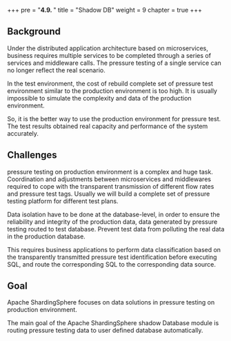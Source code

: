 +++
pre = "<b>4.9. </b>"
title = "Shadow DB"
weight = 9
chapter = true
+++

## Background

Under the distributed application architecture based on microservices, business requires multiple services to be completed through a series of services and middleware calls. 
The pressure testing of a single service can no longer reflect the real scenario.

In the test environment, the cost of rebuild complete set of pressure test environment similar to the production environment is too high. 
It is usually impossible to simulate the complexity and data of the production environment.

So, it is the better way to use the production environment for pressure test. 
The test results obtained real capacity and performance of the system accurately.

## Challenges

pressure testing on production environment is a complex and huge task. 
Coordination and adjustments between microservices and middlewares required to cope with the transparent transmission of different flow rates and pressure test tags. 
Usually we will build a complete set of pressure testing platform for different test plans.

Data isolation have to be done at the database-level, in order to ensure the reliability and integrity of the production data, data generated by pressure testing routed to test database.
Prevent test data from polluting the real data in the production database.

This requires business applications to perform data classification based on the transparently transmitted pressure test identification before executing SQL, and route the corresponding SQL to the corresponding data source.

## Goal

Apache ShardingSphere focuses on data solutions in pressure testing on production environment.

The main goal of the Apache ShardingSphere shadow Database module is routing pressure testing data to user defined database automatically.
